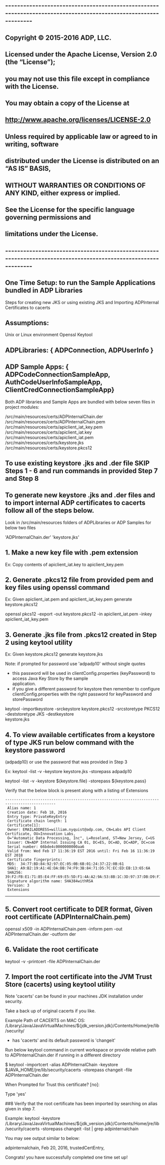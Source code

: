 ## ---------------------------------------------------------------------------------------------------------------
##		Copyright © 2015-2016 ADP, LLC.   
##	
##		Licensed under the Apache License, Version 2.0 (the “License”); 
##		you may not use this file except in compliance with the License.
##		You may obtain a copy of the License at
##	
##		http://www.apache.org/licenses/LICENSE-2.0
##	
##		Unless required by applicable law or agreed to in writing, software 
##		distributed under the License is distributed on an “AS IS” BASIS,
##		WITHOUT WARRANTIES OR CONDITIONS OF ANY KIND, either express or implied.  
##  	See the License for the specific language governing permissions and 
##  	limitations under the License.
## ---------------------------------------------------------------------------------------------------------------

## One Time Setup: to run the Sample Applications bundled in ADP Libraries
   Steps for creating new JKS or using existing JKS and Importing ADPInternal Certificates to cacerts 

## Assumptions:
   Unix or Linux environment
   Openssl
   Keytool
   
   
## ADPLibraries: { ADPConnection, ADPUserInfo }
## ADP Sample Apps: { ADPCodeConnectionSampleApp, AuthCodeUserInfoSampleApp, ClientCredConnectionSampleApp}

   Both ADP libraries and Sample Apps are bundled with below seven files in project modules:

   /src/main/resources/certs/ADPInternalChain.der
   /src/main/resources/certs/ADPInternalChain.pem
   /src/main/resources/certs/apiclient_iat_key.pem
   /src/main/resources/certs/apiclient_iat.key
   /src/main/resources/certs/apiclient_iat.pem
   /src/main/resources/certs/keystore.jks
   /src/main/resources/certs/keystore.pkcs12

## To use existing keystore .jks and .der file SKIP Steps 1 - 6 and run commands in provided Step 7 and Step 8 
## To generate new keystore .jks and .der files and to import internal ADP certificates to cacerts follow all of the steps below.
 
   Look in /src/main/resources folders of ADPLibraries or ADP Samples for below two files

   'ADPInternalChain.der'
   'keystore.jks'

## 1. Make a new key file with .pem extension
   
   Ex: Copy contents of apiclient_iat.key to apiclient_key.pem
 
## 2. Generate .pkcs12 file from provided pem and key files using openssl command

   Ex: Given apiclient_iat.pem and apiclient_iat_key.pem generate keystore.pkcs12
 
   openssl pkcs12 -export -out keystore.pkcs12 -in apiclient_iat.pem -inkey apiclient_iat_key.pem
 
## 3. Generate .jks file from .pkcs12 created in Step 2 using keytool utility
 
   Ex: Given keystore.pkcs12 generate keystore.jks 
 
  Note: if prompted for password use 'adpadp10' without single quotes
  - this password will be used in clientConfig.properties (keyPassword) to access Java Key Store by the sample     
    application.
  - if you give a different password for keystore then remember to configure clientConfig.properties with the 
    right password for keyPassword and storePassword
 
   keytool -importkeystore -srckeystore keystore.pkcs12 -srcstoretype PKCS12 -deststoretype JKS -destkeystore  
   keystore.jks
  
## 4. To view available certificates from a keystore of type JKS run below command with the keystore password    
   (adpadp10) or use the password that was provided in Step 3
   
   Ex: keytool -list -v -keystore keystore.jks -storepass adpadp10
   
   keytool -list -v -keystore ${keystore.file} -storepass ${keystore.pass}
	
   Verify that the below block is present along with a listing of Extensions
 
	---------------------------------------------------------------------------------------------
     Alias name: 1
     Creation date: Feb 18, 2016
     Entry type: PrivateKeyEntry
     Certificate chain length: 1
     Certificate[1]:
     Owner: EMAILADDRESS=william.nyquist@adp.com, CN=Labs API Client Certificate, OU=Innovation Labs, 
     O="Automatic Data Processing, Inc", L=Roseland, ST=New Jersey, C=US
     Issuer: CN=ADP Internal Issuing CA 01, DC=ES, DC=AD, DC=ADP, DC=com
     Serial number: 66bde4c0000000000aa6
     Valid from: Wed Feb 17 11:36:19 EST 2016 until: Fri Feb 16 11:36:19 EST 2018
     Certificate fingerprints:
	 MD5:  34:77:BD:84:92:97:EC:05:0B:6B:01:24:37:22:0B:61
	 SHA1: A9:B2:19:A1:4E:DA:DB:74:F9:3B:84:71:D5:7C:EC:ED:EB:13:65:6A
	 SHA256: 39:F2:FB:E1:71:B5:E4:FF:69:E5:5D:F1:4A:A2:9A:53:8B:1C:3D:97:37:DB:D9:F1:76:C9:66:9F:3B:EE:47:06
	 Signature algorithm name: SHA384withRSA
	 Version: 3
	 Extensions
   ------------------------------------------------------------------------------------------------
 
## 5. Convert root certificate to DER format, Given root certificate (ADPInternalChain.pem)
 
   openssl x509 -in ADPInternalChain.pem -inform pem -out ADPInternalChain.der -outform der
 	
## 6. Validate the root certificate 
   
   keytool -v -printcert -file ADPInternalChain.der

## 7. Import the root certificate into the JVM Trust Store (cacerts) using keytool utility
 
   Note 'cacerts' can be found in your machines JDK installation under security.
     
   Take a back up of original cacerts if you like.

   Example Path of CACERTS on MAC OS: 
   /Library/Java/JavaVirtualMachines/${jdk_version.jdk}/Contents/Home/jre/lib/security/  
   - has 'cacerts' and its default password is 'changeit'
        
   Run below keytool command in current workspace  or provide relative path to ADPInternalChain.der if running in a different directory
   
   $ keytool -importcert -alias ADPInternalChain -keystore $JAVA_HOME/jre/lib/security/cacerts -storepass changeit -file ADPInternalChain.der
    
   When Prompted for 
     Trust this certificate? [no]:  
        
   Type 'yes' 
   
##8  Verify that the root certificate has been imported by searching on alias given in step 7.
 
   Example:
   keytool -keystore /Library/Java/JavaVirtualMachines/${jdk_version.jdk}/Contents/Home/jre/lib/security/cacerts -storepass changeit -list | grep adpinternalchain 
    
   You may see output similar to below:
   
   adpinternalchain, Feb 20, 2016, trustedCertEntry,
 
   Congrats! you have successfully completed one time set up!
